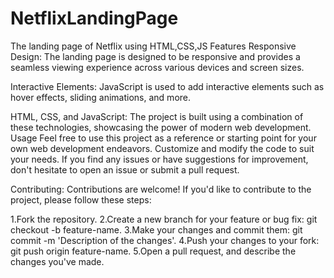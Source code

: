 # NetflixLandingPage
The landing page of Netflix using HTML,CSS,JS
Features
Responsive Design: The landing page is designed to be responsive and provides a seamless viewing experience across various devices and screen sizes.

Interactive Elements: JavaScript is used to add interactive elements such as hover effects, sliding animations, and more.

HTML, CSS, and JavaScript: The project is built using a combination of these technologies, showcasing the power of modern web development.
Usage
Feel free to use this project as a reference or starting point for your own web development endeavors. Customize and modify the code to suit your needs. If you find any issues or have suggestions for improvement, don't hesitate to open an issue or submit a pull request.

Contributing:
Contributions are welcome! If you'd like to contribute to the project, please follow these steps:

1.Fork the repository.
2.Create a new branch for your feature or bug fix: git checkout -b feature-name.
3.Make your changes and commit them: git commit -m 'Description of the changes'.
4.Push your changes to your fork: git push origin feature-name.
5.Open a pull request, and describe the changes you've made.
